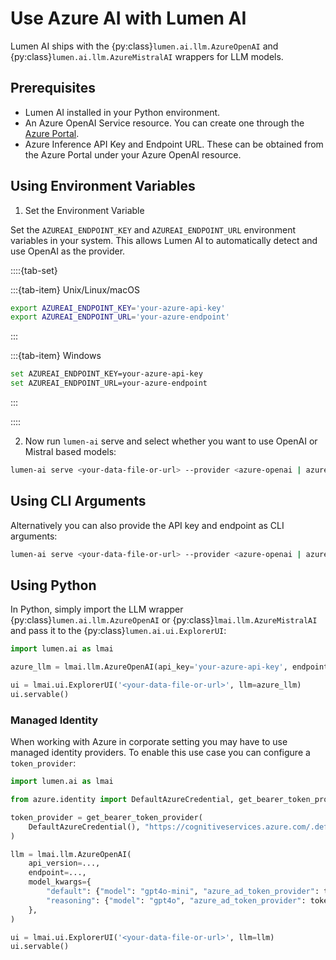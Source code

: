 # Use Azure AI with Lumen AI

Lumen AI ships with the {py:class}`lumen.ai.llm.AzureOpenAI` and {py:class}`lumen.ai.llm.AzureMistralAI` wrappers for LLM models.

## Prerequisites

- Lumen AI installed in your Python environment.
- An Azure OpenAI Service resource. You can create one through the [Azure Portal](https://portal.azure.com/).
- Azure Inference API Key and Endpoint URL. These can be obtained from the Azure Portal under your Azure OpenAI resource.

## Using Environment Variables

1. Set the Environment Variable

Set the `AZUREAI_ENDPOINT_KEY` and `AZUREAI_ENDPOINT_URL` environment variables in your system. This allows Lumen AI to automatically detect and use OpenAI as the provider.

::::{tab-set}

:::{tab-item} Unix/Linux/macOS
```bash
export AZUREAI_ENDPOINT_KEY='your-azure-api-key'
export AZUREAI_ENDPOINT_URL='your-azure-endpoint'
```
:::

:::{tab-item} Windows
```bash
set AZUREAI_ENDPOINT_KEY=your-azure-api-key
set AZUREAI_ENDPOINT_URL=your-azure-endpoint
```
:::

::::

2. Now run `lumen-ai` serve and select whether you want to use OpenAI or Mistral based models:

```bash
lumen-ai serve <your-data-file-or-url> --provider <azure-openai | azure-mistral>
```

## Using CLI Arguments

Alternatively you can also provide the API key and endpoint as CLI arguments:

```bash
lumen-ai serve <your-data-file-or-url> --provider <azure-openai | azure-mistral> --api-key <your-azure-api-key> --provider-endpoint <your-azure-endpoint>
```

## Using Python

In Python, simply import the LLM wrapper {py:class}`lumen.ai.llm.AzureOpenAI` or {py:class}`lmai.llm.AzureMistralAI` and pass it to the {py:class}`lumen.ai.ui.ExplorerUI`:

```python
import lumen.ai as lmai

azure_llm = lmai.llm.AzureOpenAI(api_key='your-azure-api-key', endpoint='your-azure-endpoint')

ui = lmai.ui.ExplorerUI('<your-data-file-or-url>', llm=azure_llm)
ui.servable()
```

### Managed Identity

When working with Azure in corporate setting you may have to use managed identity providers. To enable this use case you can configure a `token_provider`:

```python
import lumen.ai as lmai

from azure.identity import DefaultAzureCredential, get_bearer_token_provider

token_provider = get_bearer_token_provider(
    DefaultAzureCredential(), "https://cognitiveservices.azure.com/.default"
)

llm = lmai.llm.AzureOpenAI(
    api_version=...,
    endpoint=...,
    model_kwargs={
        "default": {"model": "gpt4o-mini", "azure_ad_token_provider": token_provider},
        "reasoning": {"model": "gpt4o", "azure_ad_token_provider": token_provider},
    },
)

ui = lmai.ui.ExplorerUI('<your-data-file-or-url>', llm=llm)
ui.servable()
```
